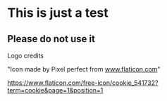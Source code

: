 # This is just a test

## Please do not use it

Logo credits

"Icon made by Pixel perfect from www.flaticon.com"

https://www.flaticon.com/free-icon/cookie_541732?term=cookie&page=1&position=1
